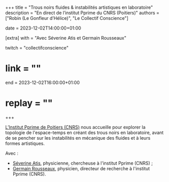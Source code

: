 +++
title = "Trous noirs fluides & instabilités artistiques en laboratoire"
description = "En direct de l’institut Pprime du CNRS (Poitiers)"
authors = ["Robin (Le Gonfleur d’Hélice)", "Le Collectif Conscience"]

date = 2023-12-02T14:00:00+01:00

[extra]
with = "Avec Séverine Atis et Germain Rousseaux"

twitch = "collectifconscience"
# link = ""

end = 2023-12-02T16:00:00+01:00

# replay = ""
+++

[L’Institut Pprime de Poitiers (CNRS)](https://pprime.fr/) nous accueille pour explorer la topologie de l'espace-temps
en créant des trous noirs en laboratoire, avant de se pencher sur les instabilités en mécanique des fluides et à leurs
formes artistiques.

Avec :
- [Séverine Atis](https://severineatis.wordpress.com), physicienne, chercheuse à l'institut Pprime (CNRS) ;
- [Germain Rousseaux](https://germain-rousseaux.cnrs.fr), physicien, directeur de recherche à l'institut Pprime (CNRS).
